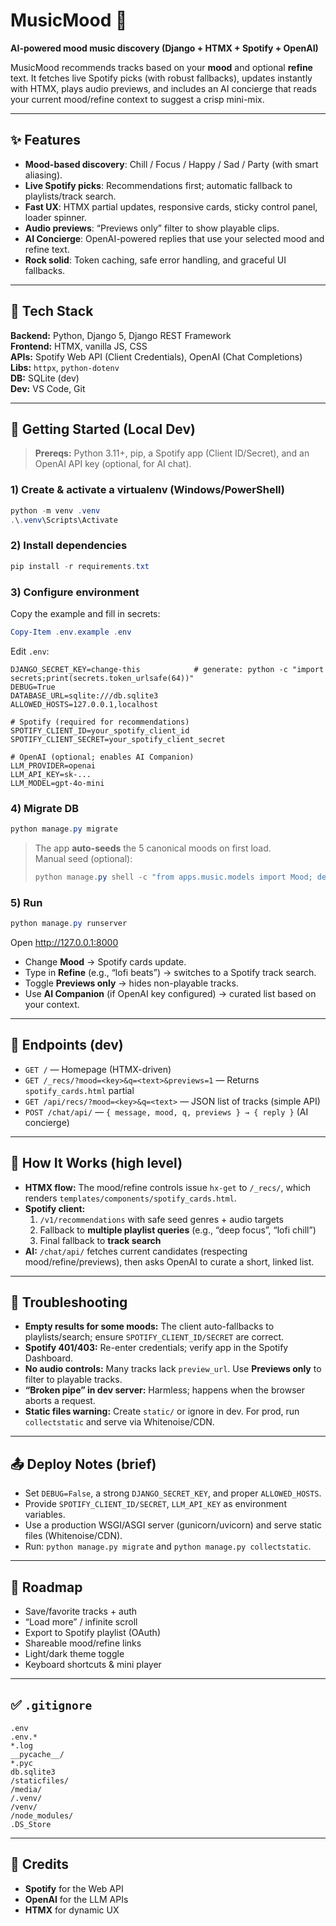 # MusicMood 🎵
**AI-powered mood music discovery (Django + HTMX + Spotify + OpenAI)**

MusicMood recommends tracks based on your **mood** and optional **refine** text. It fetches live Spotify picks (with robust fallbacks), updates instantly with HTMX, plays audio previews, and includes an AI concierge that reads your current mood/refine context to suggest a crisp mini-mix.

---

## ✨ Features
- **Mood-based discovery**: Chill / Focus / Happy / Sad / Party (with smart aliasing).
- **Live Spotify picks**: Recommendations first; automatic fallback to playlists/track search.
- **Fast UX**: HTMX partial updates, responsive cards, sticky control panel, loader spinner.
- **Audio previews**: “Previews only” filter to show playable clips.
- **AI Concierge**: OpenAI-powered replies that use your selected mood and refine text.
- **Rock solid**: Token caching, safe error handling, and graceful UI fallbacks.

---

## 🧱 Tech Stack
**Backend:** Python, Django 5, Django REST Framework  
**Frontend:** HTMX, vanilla JS, CSS  
**APIs:** Spotify Web API (Client Credentials), OpenAI (Chat Completions)  
**Libs:** `httpx`, `python-dotenv`  
**DB:** SQLite (dev)  
**Dev:** VS Code, Git

---

## 🚀 Getting Started (Local Dev)

> **Prereqs:** Python 3.11+, pip, a Spotify app (Client ID/Secret), and an OpenAI API key (optional, for AI chat).

### 1) Create & activate a virtualenv (Windows/PowerShell)
```powershell
python -m venv .venv
.\.venv\Scripts\Activate
```

### 2) Install dependencies
```powershell
pip install -r requirements.txt
```

### 3) Configure environment
Copy the example and fill in secrets:
```powershell
Copy-Item .env.example .env
```

Edit `.env`:
```env
DJANGO_SECRET_KEY=change-this            # generate: python -c "import secrets;print(secrets.token_urlsafe(64))"
DEBUG=True
DATABASE_URL=sqlite:///db.sqlite3
ALLOWED_HOSTS=127.0.0.1,localhost

# Spotify (required for recommendations)
SPOTIFY_CLIENT_ID=your_spotify_client_id
SPOTIFY_CLIENT_SECRET=your_spotify_client_secret

# OpenAI (optional; enables AI Companion)
LLM_PROVIDER=openai
LLM_API_KEY=sk-...
LLM_MODEL=gpt-4o-mini
```

### 4) Migrate DB
```powershell
python manage.py migrate
```

> The app **auto-seeds** the 5 canonical moods on first load.  
> Manual seed (optional):
> ```powershell
> python manage.py shell -c "from apps.music.models import Mood; defaults=[('chill','Chill'),('happy','Happy'),('focus','Focus'),('sad','Melancholy'),('party','Party')]; [Mood.objects.update_or_create(key=k, defaults={'name': n}) for k,n in defaults]; print('Moods ready')"
> ```

### 5) Run
```powershell
python manage.py runserver
```
Open http://127.0.0.1:8000

- Change **Mood** → Spotify cards update.  
- Type in **Refine** (e.g., “lofi beats”) → switches to a Spotify track search.  
- Toggle **Previews only** → hides non-playable tracks.  
- Use **AI Companion** (if OpenAI key configured) → curated list based on your context.

---

## 🔌 Endpoints (dev)
- `GET /` — Homepage (HTMX-driven)
- `GET /_recs/?mood=<key>&q=<text>&previews=1` — Returns `spotify_cards.html` partial
- `GET /api/recs/?mood=<key>&q=<text>` — JSON list of tracks (simple API)
- `POST /chat/api/` — `{ message, mood, q, previews } → { reply }` (AI concierge)

---

## 🧠 How It Works (high level)
- **HTMX flow:** The mood/refine controls issue `hx-get` to `/_recs/`, which renders `templates/components/spotify_cards.html`.
- **Spotify client:**  
  1) `/v1/recommendations` with safe seed genres + audio targets  
  2) Fallback to **multiple playlist queries** (e.g., “deep focus”, “lofi chill”)  
  3) Final fallback to **track search**  
- **AI:** `/chat/api/` fetches current candidates (respecting mood/refine/previews), then asks OpenAI to curate a short, linked list.

---

## 🧪 Troubleshooting
- **Empty results for some moods:** The client auto-fallbacks to playlists/search; ensure `SPOTIFY_CLIENT_ID/SECRET` are correct.
- **Spotify 401/403:** Re-enter credentials; verify app in the Spotify Dashboard.
- **No audio controls:** Many tracks lack `preview_url`. Use **Previews only** to filter to playable tracks.
- **“Broken pipe” in dev server:** Harmless; happens when the browser aborts a request.
- **Static files warning:** Create `static/` or ignore in dev. For prod, run `collectstatic` and serve via Whitenoise/CDN.

---

## 📤 Deploy Notes (brief)
- Set `DEBUG=False`, a strong `DJANGO_SECRET_KEY`, and proper `ALLOWED_HOSTS`.
- Provide `SPOTIFY_CLIENT_ID/SECRET`, `LLM_API_KEY` as environment variables.
- Use a production WSGI/ASGI server (gunicorn/uvicorn) and serve static files (Whitenoise/CDN).
- Run: `python manage.py migrate` and `python manage.py collectstatic`.

---

## 🔮 Roadmap
- Save/favorite tracks + auth
- “Load more” / infinite scroll
- Export to Spotify playlist (OAuth)
- Shareable mood/refine links
- Light/dark theme toggle
- Keyboard shortcuts & mini player

---

## ✅ `.gitignore`
```gitignore
.env
.env.*
*.log
__pycache__/
*.pyc
db.sqlite3
/staticfiles/
/media/
/.venv/
/venv/
/node_modules/
.DS_Store
```

---

## 🙏 Credits
- **Spotify** for the Web API  
- **OpenAI** for the LLM APIs  
- **HTMX** for dynamic UX
